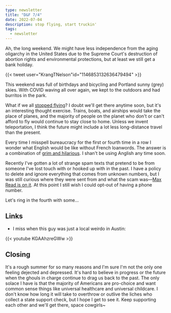 ```yaml
---
type: newsletter
title: "D&F 7/4"
date: 2022-07-04
description: stop flying, start truckin'
tags:
  - newsletter
---
```


Ah, the long weekend. We might have less independence from the aging oligarchy in the United States due to the Supreme Court's destruction of abortion rights and environmental protections, but at least we still get a bank holiday.

{{< tweet user="KrangTNelson"id="1146853132636479494" >}}

This weekend was full of birthdays and bicycling and Portland sunny (grey) skies. With COVID waving all over again, we kept to the outdoors and had burritos in the park. 

What if we all [stopped flying](https://www.bbc.com/future/article/20220519-what-if-we-all-stopped-flying)? I doubt we'll get there anytime soon, but it's an interesting thought exercise. Trains, boats, and airships would take the place of planes, and the majority of people on the planet who don't or can't afford to fly would continue to stay close to home. Unless we invent teleportation, I think the future might include a lot less long-distance travel than the present. 

Every time I misspell bureaucracy for the first or fourth time in a row I wonder what English would be like without French loanwords. The answer is a combination of [grim and hilarious](https://youtu.be/IIo-17SIkws). I shan't be using Anglish any time soon.

Recently I've gotten a lot of strange spam texts that pretend to be from someone I've lost touch with or hooked up with in the past. I have a policy to delete and ignore everything that comes from unknown numbers, but I was still curious where they were sent from and what the scam was—[Max Read is on it](https://newsletters.feedbinusercontent.com/528/528ff9b1d590ed8ddf1a8408c813a20569dba8e1.html). At this point I still wish I could opt-out of having a phone number.

Let's ring in the fourth with some...

## Links

- I miss when this guy was just a local weirdo in Austin:

{{< youtube KGAAhzreGWw >}}

## Closing

It's a rough summer for so many reasons and I'm sure I'm not the only one feeling dejected and depressed. It's hard to believe in progress or the future when the ghouls in charge continue to drag us back to the past. The only solace I have is that the majority of Americans are pro-choice and want common sense things like universal healthcare and universal childcare. I don't know how long it will take to overthrow or outlive the liches who collect a state support check, but I hope I get to see it. Keep supporting each other and we'll get there, space cowgirls~